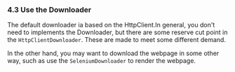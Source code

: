 ### 4.3 Use the Downloader

The default downloader ia based on the HttpClient.In general, you don't need to implements the Downloader, but there are some reserve cut point in the `HttpClientDownloader`. These are made to meet some different demand.

In the other hand, you may want to download the webpage in some other way, such as use the `SeleniumDownloader` to render the webpage.
